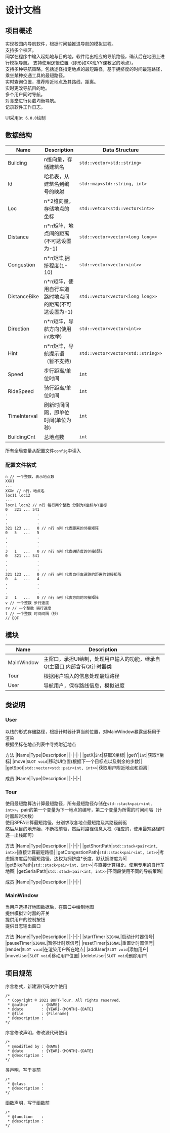 # 设计文档

## 项目概述

实现校园内导航软件，根据时间轴推进导航的模拟进程。  
支持多个校区。  
同学在程序中输入起始地与目的地，软件给出相应的导航路径，确认后在地图上进行模拟导航。 
支持使用逻辑位置（即形如XX班YY课教室的地点）。  
支持多种导航策略，包括途径指定地点的最短路径，基于拥挤度的时间最短路径，乘坐某种交通工具的最短路径。  
实时查询位置，推荐附近地点及其路线，距离。  
实时更改导航目的地。  
多个用户同时导航。  
对食堂进行负载均衡导航。  
记录软件工作日志。  

UI采用`Qt 6.0.0`绘制  

## 数据结构

|Name|Description|Data Structure|
|-|-|-|
|Building|n维向量，存储建筑名|`std::vector<std::string>`|
|Id|哈希表，从建筑名到编号的映射|`std::map<std::string, int>`|
|Loc|n*2维向量，存储地点的坐标|`std::vetcor<std::vector<int>>`|
|Distance|n*n矩阵，地点间的距离(不可达设置为-1)|`std::vector<vector<long long>>`|
|Congestion|n*n矩阵,拥挤程度(1-10)|`std::vector<vector<int>>`|
|DistanceBike|n*n矩阵，使用自行车道路时地点间的距离(不可达设置为-1)|`std::vector<vector<long long>>`|
|Direction|n*n矩阵，导航方向(使用int枚举)|`std::vector<vector<int>>`|
|Hint|n*n矩阵，导航提示语（暂不支持）|`std::vector<vector<std::string>>`|
|Speed|步行距离/单位时间|`int`|
|RideSpeed|骑行距离/单位时间|`int`|
|TimeInterval|刷新时间间隔，即单位时间(单位为秒)|`int`|
|BuildingCnt|总地点数|`int`|

所有全局变量从配置文件`config`中读入

### 配置文件格式

```
n // 一个整数，表示地点数
XXX1
...
XXXn // n行，地点名
loc11 loc12
...
locn1 locn2 // n行 每行两个整数 分别为X坐标与Y坐标
0   321 ... 541
.             .
.             .
.             .
321 123 ...   0 // n行 n列 代表距离的邻接矩阵
0   5   ...   5
.             .
.             .
.             .
3   1   ...   0 // n行 n列 代表拥挤度的邻接矩阵
0   321 ... 541
.             .
.             .
.             .
321 123 ...   0 // n行 n列 代表自行车道路的距离的邻接矩阵
0   4   ...   4
.             .
.             .
.             .
3   1   ...   0 // n行 n列 代表方向的邻接矩阵
v // 一个整数 步行速度
rv // 一个整数 骑行速度
t // 一个整数 时间间隔（秒）
// EOF
```

## 模块

|Name|Description|
|-|-|
|MainWindow|主窗口，承担UI绘制，处理用户输入的功能，继承自Qt主窗口,内部含有Qt计时器类|
|Tour|根据用户输入的信息处理最短路径|
|User|导航用户，保存路线信息，模拟进度|

## 类说明

### User

以栈的形式存储路径，根据计时器计算当前位置，对MainWindow暴露坐标用于渲染  
根据坐标在地点列表中寻找附近地点

方法
|Name|Type|Description|
|-|-|-|
|getX|`int`|获取X坐标|
|getY|`int`|获取Y坐标|
|move|`SLOT void`|移动UI位置(根据下一个目标点以及剩余的步数)|
|getSpot|`std::vector<std::pair<int, int>>`|获取用户附近地点和距离|

成员
|Name|Type|Description|
|-|-|-|

### Tour

使用最短路算法计算最短路径，所有最短路径存储在`std::stack<pair<int, int>>`，pair的第一个变量为下一地点的编号，第二个变量为所需的时间间隔（计时器超时次数）  
使用SPFA计算最短路径，分别求取各地点最短路及其路径前驱  
然后从目的地开始，不断找前驱，然后将路径信息入栈（相应的，使用最短路径时逐一出栈即可）

方法
|Name|Type|Description|
|-|-|-|
|getShortPath|`std::stack<pair<int, int>>`|直接计算最短路径|
|getCongestionPath|`std::stack<pair<int, int>>`|考虑拥挤度后的最短路径，边权为拥挤度*长度，默认拥挤度为5|
|getBikePath|`std::stack<pair<int, int>>`|与直接计算相比，使用专用的自行车地图|
|getSerialPath|`std::stack<pair<int, int>>`|不同段使用不同的导航策略|

成员
|Name|Type|Description|
|-|-|-|

### MainWindow

当用户选择好地图数据后，在窗口中绘制地图  
提供模拟计时器的开关  
提供用户的控制按钮  
提供日志输出窗口  

方法
|Name|Type|Description|
|-|-|-|
|startTimer|`SIGNAL`|启动计时器信号|
|pauseTimer|`SIGNAL`|暂停计时器信号|
|resetTimer|`SIGNAL`|重置计时器信号|
|render|`SLOT void`|在渲染用户所在地点|
|addUser|`SLOT void`|添加用户|
|moveUser|`SLOT void`|移动用户位置|
|deleteUser|`SLOT void`|删除用户|

## 项目规范

序言格式，新建源代码文件使用
```
/*
 * Copyright © 2021 BUPT-Tour. All rights reserved.
 * @author      : {NAME} 
 * @date        : {YEAR}-{MONTH}-{DATE}
 * @file        : {Filename}
 * @description : 
*/
```

序言修改声明，修改源代码使用
```
/*
 * @modified by : {NAME}
 * @date        : {YEAR}-{MONTH}-{DATE}
 * @description : 
*/
```

类声明，写于类前
```
/*
 * @class       : 
 * @description : 
*/
```

函数声明，写于函数前
```
/*
 * @function    : 
 * @description : 
*/
```
